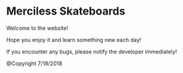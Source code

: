 # Merciless Skateboards

Welcome to the website!

Hope you enjoy it and learn something new each day!

If you encounter any bugs, please notify the developer immediately!

@Copyright 7/18/2018